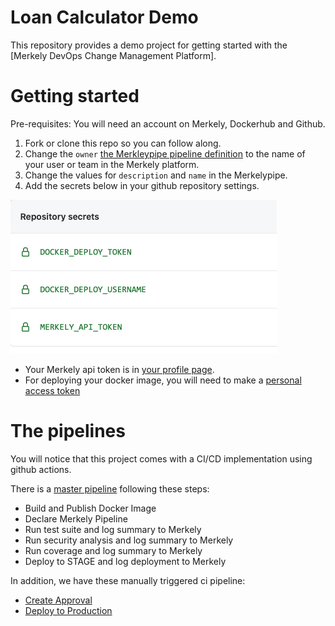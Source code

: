 # Loan Calculator Demo

This repository provides a demo project for getting started with the [Merkely DevOps Change Management Platform].

# Getting started

Pre-requisites: You will need an account on Merkely, Dockerhub and Github.

1. Fork or clone this repo so you can follow along.
2. Change the `owner` [the Merkleypipe pipeline definition](Merkelypipe.json#L3) to the name of your user or team in the Merkely platform.
3. Change the values for `description` and `name` in the Merkelypipe.
4. Add the secrets below in your github repository settings.

![secrets](images/secrets.png)

* Your Merkely api token is in [your profile page](https://app.compliancedb.com/settings/profile).
* For deploying your docker image, you will need to make a [personal access token](https://docs.docker.com/docker-hub/access-tokens/)

# The pipelines

You will notice that this project comes with a CI/CD implementation using github actions.

There is a [master pipeline](blob/master/.github/workflows/master_pipeline.yml) following these steps:

* Build and Publish Docker Image
* Declare Merkely Pipeline
* Run test suite and log summary to Merkely
* Run security analysis and log summary to Merkely
* Run coverage and log summary to Merkely
* Deploy to STAGE and log deployment to Merkely

In addition, we have these manually triggered ci pipeline:
* [Create Approval](blob/master/.github/workflows/create_approval.yml)
* [Deploy to Production](blob/master/.github/workflows/deploy_to_production.yml)







